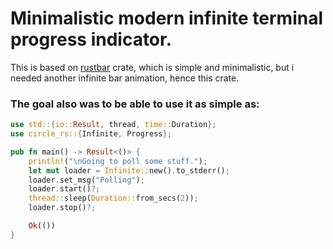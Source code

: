 # Minimalistic modern infinite terminal progress indicator.

This is based on [rustbar](https://crates.io/crates/rustbar) crate, which is simple and minimalistic,
but i needed another infinite bar animation, hence this crate.

### The goal also was to be able to use it as simple as:

```rust
use std::{io::Result, thread, time::Duration};
use circle_rs::{Infinite, Progress};

pub fn main() -> Result<()> {
    println!("\nGoing to poll some stuff.");
    let mut loader = Infinite::new().to_stderr();
    loader.set_msg("Polling");
    loader.start()?;
    thread::sleep(Duration::from_secs(2));
    loader.stop()?;

    Ok(())
}

```